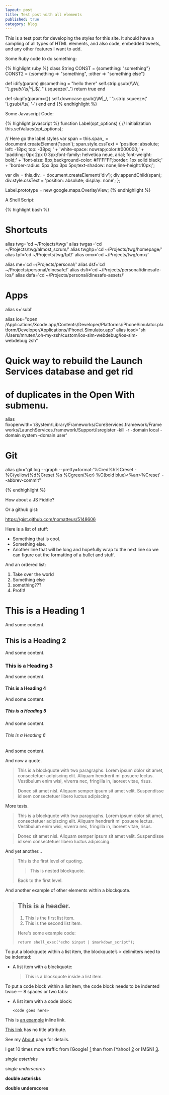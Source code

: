 ```yaml
---
layout: post
title: Test post with all elements
published: true
category: blog
---
```


This is a test post for developing the styles for this site. It should
have a sampling of all types of HTML elements, and also code, embedded tweets,
and any other features I want to add.

Some Ruby code to do something:

{% highlight ruby %}
class String
  CONST = {something: "something"}
  CONST2 = {:something => "something", :other => "something else"}

  def idify(param)
    @something = "hello there"
    self.strip.gsub(/\W/, '_').gsub(/\s|^_*|_*$/, '').squeeze('_')
    return true
  end
  
  def slugify(param={})
    self.downcase.gsub(/\W|_/, ' ').strip.squeeze(' ').gsub(/\s/, '-')
  end
end
{% endhighlight %}

Some Javascript Code:

{% highlight javascript %}
function Label(opt_options) {
   // Initialization
   this.setValues(opt_options);

   // Here go the label styles
   var span = this.span_ = document.createElement('span');
   span.style.cssText = 'position: absolute; left: -18px; top: -38px; ' +
                        'white-space: nowrap;color:#000000;' +
                        'padding: 0px 2px 0 3px;font-family: helvetica neue, arial; font-weight: bold;' +
                        'font-size: 8px;background-color: #FFFFFF;border: 1px solid black;' + 
                        'border-radius: 5px 3px 3px 5px;text-shadow: none;line-height:10px;';


   var div = this.div_ = document.createElement('div');
   div.appendChild(span);
   div.style.cssText = 'position: absolute; display: none';
};

Label.prototype = new google.maps.OverlayView;
{% endhighlight %}


A Shell Script:

{% highlight bash %}
#  Shortcuts
alias twg='cd ~/Projects/twg/'
alias twgas='cd ~/Projects/twg/almost_scrum/'
alias twghp='cd ~/Projects/twg/homepage/'
alias fpf='cd ~/Projects/twg/fpf/'
alias omx='cd ~/Projects/twg/omx/'

alias me='cd ~/Projects/personal/'
alias dsf='cd ~/Projects/personal/dinesafe/'
alias dsfi='cd ~/Projects/personal/dinesafe-ios/'
alias dsfa='cd ~/Projects/personal/dinesafe-assets/'

# Apps
alias s='subl'

alias ios="open /Applications/Xcode.app/Contents/Developer/Platforms/iPhoneSimulator.platform/Developer/Applications/iPhone\ Simulator.app"
alias iosd="sh /Users/mruten/.oh-my-zsh/custom/ios-sim-webdebug/ios-sim-webdebug.zsh"

# Quick way to rebuild the Launch Services database and get rid
# of duplicates in the Open With submenu.
alias fixopenwith='/System/Library/Frameworks/CoreServices.framework/Frameworks/LaunchServices.framework/Support/lsregister -kill -r -domain local -domain system -domain user'

# Git
alias glo="git log --graph --pretty=format:'%Cred%h%Creset -%C(yellow)%d%Creset %s %Cgreen(%cr) %C(bold blue)<%an>%Creset' --abbrev-commit"

{% endhighlight %}


How about a JS Fiddle?

Or a github gist:

https://gist.github.com/nomatteus/5148606

Here is a list of stuff:

* Something that is cool.
* Something else. 
* Another line that will be long and hopefully wrap to the next line
so we can figure out the formatting of a bullet and stuff.

And an ordered list:

1. Take over the world
2. Something else
3. something???
4. Profit!

# This is a Heading 1

And some content.

## This is a Heading 2

And some content.

### This is a Heading 3

And some content.

#### This is a Heading 4

And some content.

##### This is a Heading 5

And some content.

###### This is a Heading 6

And some content.

And now a quote. 

> This is a blockquote with two paragraphs. Lorem ipsum dolor sit amet,
> consectetuer adipiscing elit. Aliquam hendrerit mi posuere lectus.
> Vestibulum enim wisi, viverra nec, fringilla in, laoreet vitae, risus.
> 
> Donec sit amet nisl. Aliquam semper ipsum sit amet velit. Suspendisse
> id sem consectetuer libero luctus adipiscing.

More tests.

> This is a blockquote with two paragraphs. Lorem ipsum dolor sit amet,
consectetuer adipiscing elit. Aliquam hendrerit mi posuere lectus.
Vestibulum enim wisi, viverra nec, fringilla in, laoreet vitae, risus.

> Donec sit amet nisl. Aliquam semper ipsum sit amet velit. Suspendisse
id sem consectetuer libero luctus adipiscing.

And yet another...

> This is the first level of quoting.
>
> > This is nested blockquote.
>
> Back to the first level.

And another example of other elements within a blockquote.

> ## This is a header.
> 
> 1.   This is the first list item.
> 2.   This is the second list item.
> 
> Here's some example code:
> 
>     return shell_exec("echo $input | $markdown_script");

To put a blockquote within a list item, the blockquote’s > delimiters need to be indented:

*   A list item with a blockquote:

    > This is a blockquote
    > inside a list item.

To put a code block within a list item, the code block needs to be indented twice — 8 spaces or two tabs:

*   A list item with a code block:

        <code goes here>

This is [an example](http://example.com/ "Title") inline link.

[This link](http://example.net/) has no title attribute.

See my [About](/about/) page for details.


I get 10 times more traffic from [Google] [1] than from
[Yahoo] [2] or [MSN] [3].


  [1]: http://google.com/        "Google"
  [2]: http://search.yahoo.com/  "Yahoo Search"
  [3]: http://search.msn.com/    "MSN Search"

*single asterisks*

_single underscores_

**double asterisks**

__double underscores__




